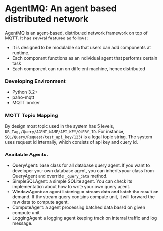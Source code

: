 # AgentMQ: An agent based distributed network

AgentMQ is an agent-based, distributed network framework on top of MQTT. It has several features as follows:
+ It is designed to be modulable so that users can add components at runtime.
+ Each component functions as an individual agent that performs certain task
+ Each component can run on different machine, hence distributed

### Developing Environment
+ Python 3.2+
+ paho-mqtt
+ MQTT broker

### MQTT Topic Mapping
By design most topic used in the system has 5 levels, `DB_Tag,/Query/AGENT_NAME/API_KEY/QUERY_ID`. For instance, `SQL/Query/Request/test_api_key/1234` is a legal topic string. 
The system uses request id internally, which consists of api key and query id. 

### Available Agents:
+ QueryAgent: base class for all database query agent. If you want to developer your own database agent, you can inherits your class from QueryAgent and override `_query_data` method.
+ SimpleSQLAgent: a simple SQLite agent. You can check its implementation about how to write your own query agent.
+ WindowAgent: an agent listening to stream data and batch the result on demand. If the stream query contains compute unit, it will forward the raw data to compute agent.
+ ComputeAgent: a agent processing batched data based on given compute unit
+ LoggingAgent: a logging agent keeping track on internal traffic and log message.
